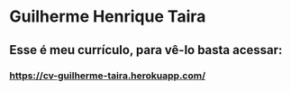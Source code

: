 # Guilherme Henrique Taira

## Esse é meu currículo, para vê-lo basta acessar:

### <a href="https://cv-guilherme-taira.herokuapp.com/">https://cv-guilherme-taira.herokuapp.com/</a>
